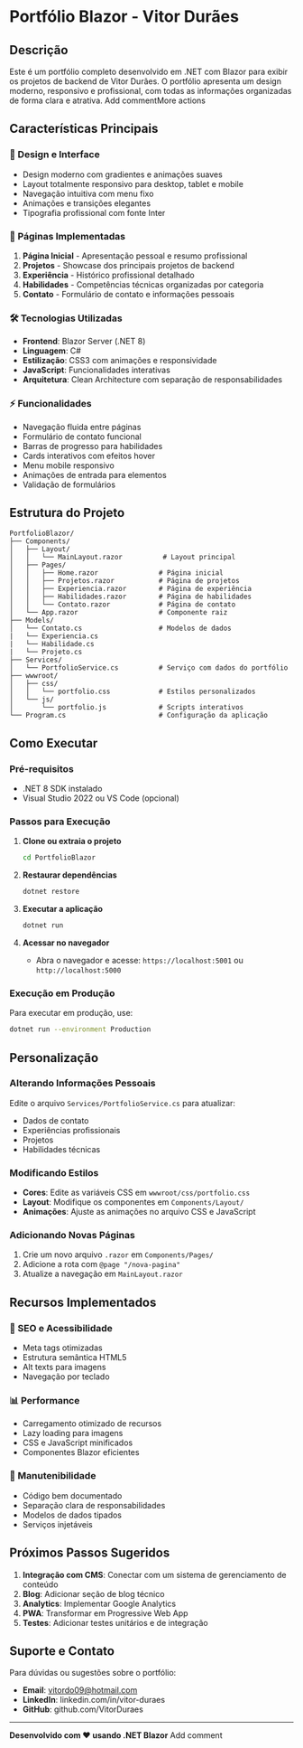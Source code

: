 # Portfólio Blazor - Vitor Durães

## Descrição
Este é um portfólio completo desenvolvido em .NET com Blazor para exibir os projetos de backend de Vitor Durães. O portfólio apresenta um design moderno, responsivo e profissional, com todas as informações organizadas de forma clara e atrativa.
Add commentMore actions
## Características Principais

### 🎨 Design e Interface
- Design moderno com gradientes e animações suaves
- Layout totalmente responsivo para desktop, tablet e mobile
- Navegação intuitiva com menu fixo
- Animações e transições elegantes
- Tipografia profissional com fonte Inter

### 📱 Páginas Implementadas
1. **Página Inicial** - Apresentação pessoal e resumo profissional
2. **Projetos** - Showcase dos principais projetos de backend
3. **Experiência** - Histórico profissional detalhado
4. **Habilidades** - Competências técnicas organizadas por categoria
5. **Contato** - Formulário de contato e informações pessoais

### 🛠️ Tecnologias Utilizadas
- **Frontend**: Blazor Server (.NET 8)
- **Linguagem**: C#
- **Estilização**: CSS3 com animações e responsividade
- **JavaScript**: Funcionalidades interativas
- **Arquitetura**: Clean Architecture com separação de responsabilidades

### ⚡ Funcionalidades
- Navegação fluida entre páginas
- Formulário de contato funcional
- Barras de progresso para habilidades
- Cards interativos com efeitos hover
- Menu mobile responsivo
- Animações de entrada para elementos
- Validação de formulários

## Estrutura do Projeto

```
PortfolioBlazor/
├── Components/
│   ├── Layout/
│   │   └── MainLayout.razor          # Layout principal
│   ├── Pages/
│   │   ├── Home.razor               # Página inicial
│   │   ├── Projetos.razor           # Página de projetos
│   │   ├── Experiencia.razor        # Página de experiência
│   │   ├── Habilidades.razor        # Página de habilidades
│   │   └── Contato.razor            # Página de contato
│   └── App.razor                    # Componente raiz
├── Models/
│   └── Contato.cs                   # Modelos de dados
|   └── Experiencia.cs
|   └── Habilidade.cs
|   └── Projeto.cs           
├── Services/
│   └── PortfolioService.cs          # Serviço com dados do portfólio
├── wwwroot/
│   ├── css/
│   │   └── portfolio.css            # Estilos personalizados
│   └── js/
│       └── portfolio.js             # Scripts interativos
└── Program.cs                       # Configuração da aplicação
```

## Como Executar

### Pré-requisitos
- .NET 8 SDK instalado
- Visual Studio 2022 ou VS Code (opcional)

### Passos para Execução

1. **Clone ou extraia o projeto**
   ```bash
   cd PortfolioBlazor
   ```

2. **Restaurar dependências**
   ```bash
   dotnet restore
   ```

3. **Executar a aplicação**
   ```bash
   dotnet run
   ```

4. **Acessar no navegador**
   - Abra o navegador e acesse: `https://localhost:5001` ou `http://localhost:5000`

### Execução em Produção
Para executar em produção, use:
```bash
dotnet run --environment Production
```

## Personalização

### Alterando Informações Pessoais
Edite o arquivo `Services/PortfolioService.cs` para atualizar:
- Dados de contato
- Experiências profissionais
- Projetos
- Habilidades técnicas

### Modificando Estilos
- **Cores**: Edite as variáveis CSS em `wwwroot/css/portfolio.css`
- **Layout**: Modifique os componentes em `Components/Layout/`
- **Animações**: Ajuste as animações no arquivo CSS e JavaScript

### Adicionando Novas Páginas
1. Crie um novo arquivo `.razor` em `Components/Pages/`
2. Adicione a rota com `@page "/nova-pagina"`
3. Atualize a navegação em `MainLayout.razor`

## Recursos Implementados

### 🎯 SEO e Acessibilidade
- Meta tags otimizadas
- Estrutura semântica HTML5
- Alt texts para imagens
- Navegação por teclado

### 📊 Performance
- Carregamento otimizado de recursos
- Lazy loading para imagens
- CSS e JavaScript minificados
- Componentes Blazor eficientes

### 🔧 Manutenibilidade
- Código bem documentado
- Separação clara de responsabilidades
- Modelos de dados tipados
- Serviços injetáveis

## Próximos Passos Sugeridos

1. **Integração com CMS**: Conectar com um sistema de gerenciamento de conteúdo
2. **Blog**: Adicionar seção de blog técnico
3. **Analytics**: Implementar Google Analytics
4. **PWA**: Transformar em Progressive Web App
5. **Testes**: Adicionar testes unitários e de integração

## Suporte e Contato

Para dúvidas ou sugestões sobre o portfólio:
- **Email**: vitordo09@hotmail.com
- **LinkedIn**: linkedin.com/in/vitor-duraes
- **GitHub**: github.com/VitorDuraes

---

**Desenvolvido com ❤️ usando .NET Blazor**
Add comment
